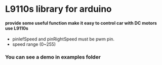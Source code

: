 # L9110s library for arduino

#### provide some useful function make it easy to control car with DC motors use L9110s

- pinlefSpeed and pinRightSpeed must be pwm pin.
- speed range (0~255)


### You can see a demo in examples folder